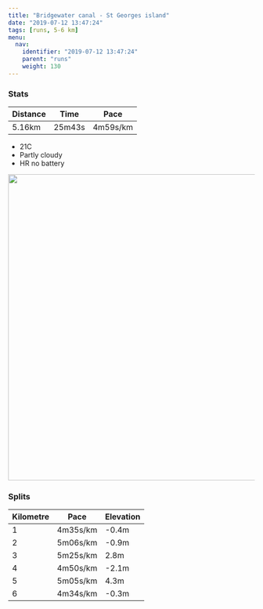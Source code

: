 ```yaml
---
title: "Bridgewater canal - St Georges island"
date: "2019-07-12 13:47:24"
tags: [runs, 5-6 km]
menu:
  nav:
    identifier: "2019-07-12 13:47:24"
    parent: "runs"
    weight: 130
---
```


### Stats

| Distance | Time | Pace |
|----------|------|------|
|5.16km|25m43s|4m59s/km|

- 21C
- Partly cloudy
- HR no battery

<img src='https://maps.googleapis.com/maps/api/staticmap?maptype=terrain&path=enc:{pjeIxxyLPv@^x@Vv@PZ^j@`C|CTH`@O|@HXCRDj@h@^j@|ApEdA`Bl@j@Zb@`@l@Xr@VNd@rARTh@nAlApE`@hANv@Vx@~@rEf@|C|@vHXjBfAdKb@dDBfAEHQDCEIq@IcAF@@FTfAHt@FhAAl@HzAKtCJl@FnD?dBM|DApBBv@A\I`AHtACx@@f@At@Gr@Aj@SjBO`AK|AEf@Hu@Bw@JcA\cCHwAK{AF}@LYHcAC]EeCE]?oAGuAAgA@k@RmC?]MmC?_AB_AMaCGm@Aw@IkASkAAoAQ_Aa@kD]oBI}@M]q@SW[_@aBMU]cAg@_AYs@YuAE]Mg@CS?q@E{@?yAC}@KwAUy@]q@iAgDqAyCi@gAcAoA]UWK{@QmAm@q@i@a@w@IIEAI@a@\KBECUc@w@yBm@uAo@mAi@}A_@wAk@aBI]&key=AIzaSyAfqMeaZ1CCJFGP5cWud__oZnT_Pybg-1M&size=800x800&scale=2&markers=color:yellow|label:S|53.47102,-2.26717&markers=color:green|label:F|53.47123000000003,-2.2675300000000007' width='625' />

### Splits

| Kilometre | Pace | Elevation |
|------|------|-----------|
|1|4m35s/km|-0.4m|
|2|5m06s/km|-0.9m|
|3|5m25s/km|2.8m|
|4|4m50s/km|-2.1m|
|5|5m05s/km|4.3m|
|6|4m34s/km|-0.3m|

